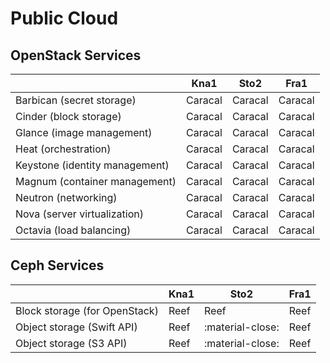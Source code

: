# Public Cloud

## OpenStack Services

|                                | Kna1    | Sto2    | Fra1    |
| ------------------------------ | ------- | ------  | ------- |
| Barbican (secret storage)      | Caracal | Caracal | Caracal |
| Cinder (block storage)         | Caracal | Caracal | Caracal |
| Glance (image management)      | Caracal | Caracal | Caracal |
| Heat (orchestration)           | Caracal | Caracal | Caracal |
| Keystone (identity management) | Caracal | Caracal | Caracal |
| Magnum (container management)  | Caracal | Caracal | Caracal |
| Neutron (networking)           | Caracal | Caracal | Caracal |
| Nova (server virtualization)   | Caracal | Caracal | Caracal |
| Octavia (load balancing)       | Caracal | Caracal | Caracal |


## Ceph Services

|                               | Kna1   | Sto2             | Fra1  |
| --------------------------    | ------ | ------           | ----- |
| Block storage (for OpenStack) | Reef   | Reef             | Reef  |
| Object storage (Swift API)    | Reef   | :material-close: | Reef  |
| Object storage (S3 API)       | Reef   | :material-close: | Reef  |
